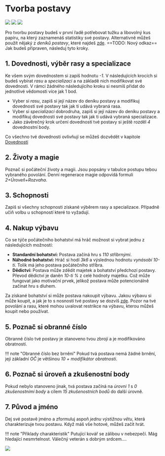 # Tvorba postavy

<img src="/assets/sep_line.png"/>

<img src="/assets/Tvorba_postavy.png"/>

<img src="/assets/sep_line.png"/>

Pro tvorbu postavy budeš v první řadě potřebovat tužku a libovolný kus papíru, na který zaznamenáš statistiky své postavy. Alternativně můžeš použít nějaký z *deníků postavy*, které najdeš [zde](https://www.tkds.cz/). ==TODO: Nový odkaz== Jak budeš připraven, následuj tyto kroky.

## 1. Dovednosti, výběr rasy a specializace

Ke všem svým dovednostem si zapiš hodnotu *-1*. V následujících krocích si budeš vybírat *rasu* a *specializaci* a na základě nich modifikovat své dovednosti. V rámci žádného následujícího kroku si nesmíš přidat do jednotlivé vědomosti více jak 1 bod.

- Vyber si *rasu*, zapiš si její název do deníku postavy a modifikuj dovednosti své postavy tak jak ti udává vybraná rasa.
- Vyber si *specializaci* dobrodruha, zapiš si její název do deníku postavy a modifikuj dovednosti své postavy tak jak ti udává vybraná specializace.
- Jako závěrečný krok určení dovedností tvé postavy si ještě rozděl *4* dovednostní body.

Co všechno tvé dovednosti ovlivňují se můžeš dozvědět v kapitole [Dovednosti](Dovednosti.md)

## 2. Životy a magie

Poznač si počáteční životy a magii. Jsou popsány v tabulce postupu tebou vybraného povolání. Denní regenerace magie odpovídá formuli *2+Úroveň+Rozvaha*.

## 3. Schopnosti

Zapiš si všechny schopnosti získané výběrem rasy a specializace. Případně učiň volbu u schopností které to vyžadují.

## 4. Nakup výbavu

Co se týče počátečního bohatství má hráč možnost si vybrat jednu z následujících možností:

- **Standardní bohatství:** Postava začíná hru s *110 stříbrnými*.
- **Náhodné bohatství:** Hráč si hodí *3k6* a výslednou hodnotu *vynásobí 10-ti*. Tolik má jeho postava počátečního stříbra.
- **Dědictví:** Postava může zdědit majetek a bohatství předchozí postavy. Převod dědictví je daněn *10-ti %* z celé hodnoty majetku. Což může fungovat jako motivační prvek, jelikož postava může potencionálně začínat hru s dluhem.

Za získané bohatství si může postava nakoupit výbavu. Jakou výbavu si může koupit, a jak je to s nosností tvé postavy se dozvíš [zde](/Gear/#vybaveni-a-nosnost). Pozor na tvé povolání a rasu, které mohou uvalovat restrikce na výbavu, kterou můžeš koupit nebo používat.

## 5. Poznač si obranné číslo

Obranné číslo tvé postavy je stanoveno tvou zbrojí a je modifikováno obratností.

!!! note "Obranné číslo bez brnění"
	Pokud tvá postava nemá žádné brnění, její základní *OČ* je většinou *10 + modifikátor obratnosti*.

## 6. Poznač si úroveň a zkušenostní body

Pokud nebylo stanoveno jinak, tvá postava začíná na *úrovni 1* s *0 zkušenostními body* a cílem *15 zkušenostních bodů* do další úrovně.

## 7. Původ a jméno

Dej své postavě jméno a zformuluj aspoň *jednu výstižnou větu*, která charakterizuje tvou postavu. Když máš vše hotové, můžeš začít hrát.

!!! note "Přiklady charakteristik"
	Putující kovář se zálibou v nebezpečí. Mág hledající nesmrtelnost. Válečný veterán s dobrým srdcem....

<img src="/assets/sep_line.png"/>
